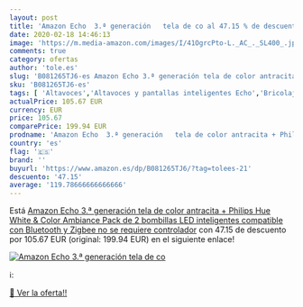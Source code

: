 ```yaml
---
layout: post
title: 'Amazon Echo  3.ª generación   tela de co al 47.15 % de descuento'
date: 2020-02-18 14:46:13
image: 'https://m.media-amazon.com/images/I/41OgrcPto-L._AC_._SL400_.jpg'
comments: true
category: ofertas
author: 'tole.es'
slug: 'B081265TJ6-es Amazon Echo 3.ª generación tela de color antracita +...'
sku: 'B081265TJ6-es'
tags: [ 'Altavoces','Altavoces y pantallas inteligentes Echo','Bricolaje y herramientas','Dispositivos Amazon','Dispositivos Amazon y Accesorios','Dispositivos de red','Electrónica','Equipos de audio y Hi-Fi','Informática','Instalación eléctrica','Interruptores de persianas y puertas automáticas','Interruptores y reguladores de luz','Pantallas inteligentes','Routers','Sistemas WiFi Mesh','Smartwatches','TV, vídeo y home cinema','Tecnología para vestir','Televisores','amazon','echo','hue','philips', ]
actualPrice: 105.67 EUR
currency: EUR
price: 105.67
comparePrice: 199.94 EUR
prodname: 'Amazon Echo  3.ª generación   tela de color antracita + Philips Hue White & Color Ambiance Pack de 2 bombillas LED inteligentes  compatible con Bluetooth y Zigbee  no se requiere controlador'
country: 'es'
flag: '🇪🇸'
brand: ''
buyurl: 'https://www.amazon.es/dp/B081265TJ6/?tag=tolees-21'
descuento: '47.15'
average: '119.78666666666666'
---
```


Está [Amazon Echo  3.ª generación   tela de color antracita + Philips Hue White & Color Ambiance Pack de 2 bombillas LED inteligentes  compatible con Bluetooth y Zigbee  no se requiere controlador](https://www.amazon.es/dp/B081265TJ6/?tag=tolees-21) con 47.15 de descuento por 105.67 EUR (original: 199.94 EUR) en el siguiente enlace!

[![Amazon Echo  3.ª generación   tela de co](https://m.media-amazon.com/images/I/41OgrcPto-L._AC_._SL400_.jpg)](https://www.amazon.es/dp/B081265TJ6/?tag=tolees-21)

ℹ️:


[🛒 Ver la oferta!!](https://www.amazon.es/dp/B081265TJ6/?tag=tolees-21)
